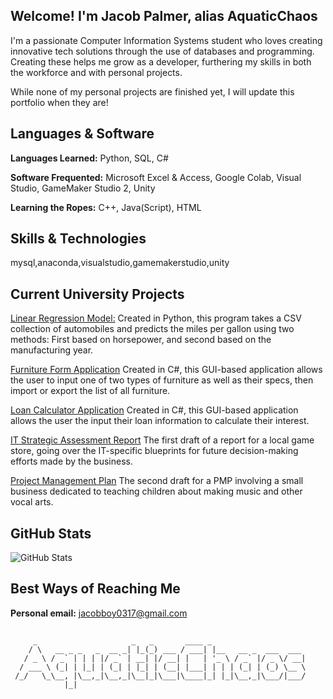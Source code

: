## Welcome! I'm Jacob Palmer, alias AquaticChaos

I'm a passionate Computer Information Systems student who loves creating innovative tech solutions through the use of databases and programming. Creating these helps me grow as a developer, furthering my skills in both the workforce and with personal projects.

While none of my personal projects are finished yet, I will update this portfolio when they are!

## Languages & Software

**Languages Learned:** Python, SQL, C#

**Software Frequented:** Microsoft Excel & Access, Google Colab, Visual Studio, GameMaker Studio 2, Unity

**Learning the Ropes:** C++, Java(Script), HTML 

## Skills & Technologies

mysql,anaconda,visualstudio,gamemakerstudio,unity

## Current University Projects

[Linear Regression Model:](https://github.com/AquaticChaos/LinearRegression) Created in Python, this program takes a CSV collection of automobiles and predicts the miles per gallon using two methods: First based on horsepower, and second based on the manufacturing year.

[Furniture Form Application](https://github.com/AquaticChaos/FurnitureFormApplication#) Created in C#, this GUI-based application allows the user to input one of two types of furniture as well as their specs, then import or export the list of all furniture.

[Loan Calculator Application](https://github.com/AquaticChaos/LoanCalculatorApplication) Created in C#, this GUI-based application allows the user the input their loan information to calculate their interest.

[IT Strategic Assessment Report]() The first draft of a report for a local game store, going over the IT-specific blueprints for future decision-making efforts made by the business.

[Project Management Plan]() The second draft for a PMP involving a small business dedicated to teaching children about making music and other vocal arts.


## GitHub Stats
 
![GitHub Stats](https://github-readme-stats.vercel.app/api?username=AquaticChaos&show_icons=true&theme=radical)

## Best Ways of Reaching Me

**Personal email:** jacobboy0317@gmail.com

## 

```
     _                     _   _       ____ _                     
    / \   __ _ _   _  __ _| |_(_) ___ / ___| |__   __ _  ___  ___ 
   / _ \ / _` | | | |/ _` | __| |/ __| |   | '_ \ / _` |/ _ \/ __|
  / ___ \ (_| | |_| | (_| | |_| | (__| |___| | | | (_| | (_) \__ \
 /_/   \_\__, |\__,_|\__,_|\__|_|\___|\____|_| |_|\__,_|\___/|___/
            |_|                                                   
```
